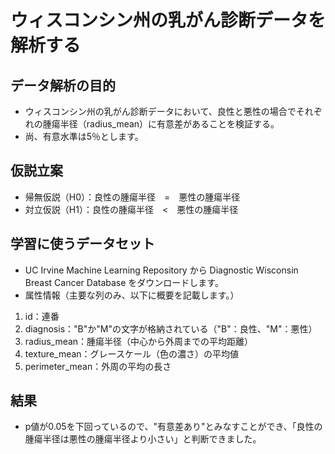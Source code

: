 # ウィスコンシン州の乳がん診断データを解析する

## データ解析の目的
  * ウィスコンシン州の乳がん診断データにおいて、良性と悪性の場合でそれぞれの腫瘍半径（radius_mean）に有意差があることを検証する。
  * 尚、有意水準は5％とします。

## 仮説立案
   * 帰無仮説（H0）：良性の腫瘍半径　=　悪性の腫瘍半径
   * 対立仮説（H1）：良性の腫瘍半径　<　悪性の腫瘍半径
    　
## 学習に使うデータセット
  * UC Irvine Machine Learning Repository から Diagnostic Wisconsin Breast Cancer Database をダウンロードします。
  * 属性情報（主要な列のみ、以下に概要を記載します。）
 1. id：連番
 2. diagnosis："B"か"M"の文字が格納されている（"B"：良性、"M"：悪性）
3. radius_mean：腫瘍半径（中心から外周までの平均距離）
4. texture_mean：グレースケール（色の濃さ）の平均値
5. perimeter_mean：外周の平均の長さ
        
## 結果
  * p値が0.05を下回っているので、"有意差あり"とみなすことができ、「良性の腫瘍半径は悪性の腫瘍半径より小さい」と判断できました。
